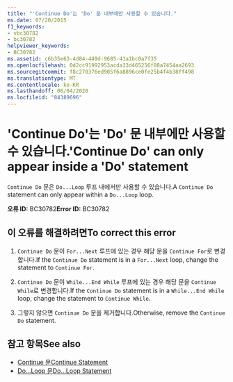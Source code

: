 ```yaml
---
title: "'Continue Do'는 'Do' 문 내부에만 사용할 수 있습니다."
ms.date: 07/20/2015
f1_keywords:
- vbc30782
- bc30782
helpviewer_keywords:
- BC30782
ms.assetid: c6b35e63-4d84-449d-9685-41a1bc0a7f35
ms.openlocfilehash: 0d2cc91992953acda33d465256f88a7454aa2693
ms.sourcegitcommit: f8c270376ed905f6a8896ce0fe25b4f4b38ff498
ms.translationtype: MT
ms.contentlocale: ko-KR
ms.lasthandoff: 06/04/2020
ms.locfileid: "84389696"
---
```

# <a name="continue-do-can-only-appear-inside-a-do-statement"></a><span data-ttu-id="de9f1-102">'Continue Do'는 'Do' 문 내부에만 사용할 수 있습니다.</span><span class="sxs-lookup"><span data-stu-id="de9f1-102">'Continue Do' can only appear inside a 'Do' statement</span></span>
<span data-ttu-id="de9f1-103">`Continue Do` 문은 `Do...Loop` 루프 내에서만 사용할 수 있습니다.</span><span class="sxs-lookup"><span data-stu-id="de9f1-103">A `Continue Do` statement can only appear within a `Do...Loop` loop.</span></span>  
  
 <span data-ttu-id="de9f1-104">**오류 ID:** BC30782</span><span class="sxs-lookup"><span data-stu-id="de9f1-104">**Error ID:** BC30782</span></span>  
  
## <a name="to-correct-this-error"></a><span data-ttu-id="de9f1-105">이 오류를 해결하려면</span><span class="sxs-lookup"><span data-stu-id="de9f1-105">To correct this error</span></span>  
  
1. <span data-ttu-id="de9f1-106">`Continue Do` 문이 `For...Next` 루프에 있는 경우 해당 문을 `Continue For`로 변경합니다.</span><span class="sxs-lookup"><span data-stu-id="de9f1-106">If the `Continue Do` statement is in a `For...Next` loop, change the statement to `Continue For`.</span></span>  
  
2. <span data-ttu-id="de9f1-107">`Continue Do` 문이 `While...End While` 루프에 있는 경우 해당 문을 `Continue While`로 변경합니다.</span><span class="sxs-lookup"><span data-stu-id="de9f1-107">If the `Continue Do` statement is in a `While...End While` loop, change the statement to `Continue While`.</span></span>  
  
3. <span data-ttu-id="de9f1-108">그렇지 않으면 `Continue Do` 문을 제거합니다.</span><span class="sxs-lookup"><span data-stu-id="de9f1-108">Otherwise, remove the `Continue Do` statement.</span></span>  
  
## <a name="see-also"></a><span data-ttu-id="de9f1-109">참고 항목</span><span class="sxs-lookup"><span data-stu-id="de9f1-109">See also</span></span>

- [<span data-ttu-id="de9f1-110">Continue 문</span><span class="sxs-lookup"><span data-stu-id="de9f1-110">Continue Statement</span></span>](../language-reference/statements/continue-statement.md)
- [<span data-ttu-id="de9f1-111">Do...Loop 문</span><span class="sxs-lookup"><span data-stu-id="de9f1-111">Do...Loop Statement</span></span>](../language-reference/statements/do-loop-statement.md)
